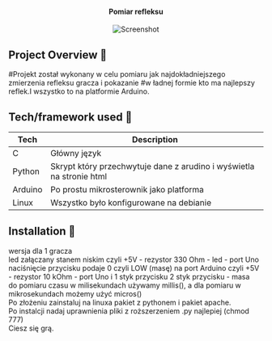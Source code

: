 <h1 align="center">

<br>

<br>

<br>

</h1>

<h4 align="center">Pomiar refleksu</h4>

<p align="center">
  <a >
    <img src="https://i.imgur.com/8pm2Qxh.jpg"
         alt="Screenshot">
  </a>
</p>

## Project Overview 🎉
#Projekt został wykonany w celu pomiaru jak najdokładniejszego zmierzenia refleksu gracza i pokazanie 
#w ładnej formie kto ma najlepszy reflek.I wszystko to na platformie Arduino.
## Tech/framework used 🔧

| Tech                                                    | Description                              |
| ------------------------------------------------------- | ---------------------------------------- |
| C                                                       | Główny język                             |
| Python                                                  | Skrypt który przechwytuje dane z arudino i wyświetla na stronie html   |
| Arduino                                                 | Po prostu mikrosterownik jako platforma    |
| Linux                                                   | Wszystko było konfigurowane na debianie    |




## Installation 💾
 wersja dla 1 gracza <br />
 led załączany stanem niskim                             czyli +5V - rezystor 330 Ohm - led - port Uno <br />
 naciśnięcie przycisku podaje 0 czyli LOW (masę) na port Arduino   czyli +5V - rezystor 10 kOhm - port Uno i 1 styk przycisku 2 styk przycisku - masa <br />
 do pomiaru czasu w milisekundach używamy millis(), a dla pomiaru w mikrosekundach możemy użyć micros() <br />
 Po złożeniu zainstaluj na linuxa pakiet z pythonem i pakiet apache. <br />
 Po instalcji nadaj uprawnienia pliki z roższerzeniem .py najlepiej (chmod 777) <br />
 Ciesz się grą.


